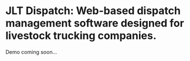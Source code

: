 # JLT Dispatch: Web-based dispatch management software designed for livestock trucking companies.

Demo coming soon...
